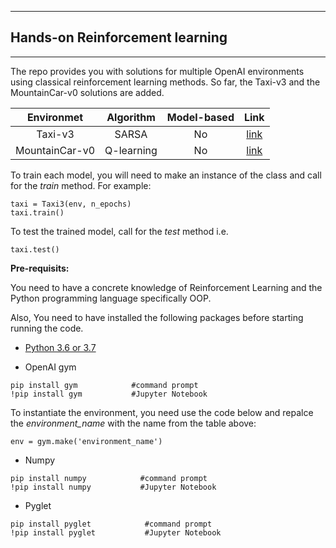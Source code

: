 ***
## Hands-on Reinforcement learning
***
The repo provides you with solutions for multiple OpenAI environments using classical reinforcement learning methods. 
So far, the Taxi-v3 and the MountainCar-v0 solutions are added.

|Environmet| Algorithm | Model-based | Link|
|:---------:|:-----------:|:-------------:|:---:|
|Taxi-v3   | SARSA      |  No | [link](https://github.com/alirezahss88/Reinforcement-Learning-/blob/master/Taxi%20v3%20with%20SARSA%20algorithm.ipynb) |
|MountainCar-v0| Q-learning|No| [link](https://github.com/alirezahss88/Reinforcement-Learning-/blob/master/MountainCar-v0%20with%20Q-learning.ipynb) |

To train each model, you will need to make an instance of the class and call for the *train* method. For example:
```
taxi = Taxi3(env, n_epochs)
taxi.train()
```
To test the trained model, call for the *test* method i.e.
```
taxi.test()
```


**Pre-requisits:**

You need to have a concrete knowledge of Reinforcement Learning and the Python programming language specifically OOP.

Also, You need to have installed the following packages before starting running the code.

- [Python 3.6 or 3.7](https://www.python.org/downloads/release/python-360/) 

- OpenAI gym
```
pip install gym            #command prompt
!pip install gym           #Jupyter Notebook
```
To instantiate the environment, you need use the code below and repalce the *environment_name* with the name from the table above:
```
env = gym.make('environment_name')
```
- Numpy
```
pip install numpy            #command prompt
!pip install numpy           #Jupyter Notebook
```
- Pyglet
```
pip install pyglet            #command prompt
!pip install pyglet           #Jupyter Notebook
```
